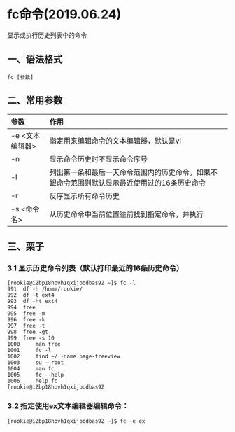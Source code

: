 # fc命令(2019.06.24)

显示或执行历史列表中的命令

## 一、语法格式

`fc [参数]`

## 二、常用参数

| 参数 | 作用 |
| :--- | :--- |
| -e <文本编辑器> | 指定用来编辑命令的文本编辑器，默认是vi |
| -n | 显示命令历史时不显示命令序号 |
| -l | 列出第一条和最后一天命令范围内的历史命令，如果不跟命令范围则默认显示最近使用过的16条历史命令 |
| -r | 反序显示所有命令历史 |
| -s <命令名> | 从历史命令中当前位置往前找到指定命令，并执行 |

## 三、栗子

### 3.1 显示历史命令列表（默认打印最近的16条历史命令）

    [rookie@iZbp18hovh1qxijbodbas9Z ~]$ fc -l
    991	 df -h /home/rookie/
    992	 df -t ext4
    993	 df -ht ext4
    994	 free
    995	 free -m
    996	 free -k
    997	 free -t
    998	 free -gt 
    999	 free -s 10
    1000	 man free
    1001	 fc -l
    1002	 find ~/ -name page-treeview
    1003	 su - root
    1004	 man fc
    1005	 fc --help
    1006	 help fc
    [rookie@iZbp18hovh1qxijbodbas9Z 
    

### 3.2 指定使用ex文本编辑器编辑命令：

    [rookie@iZbp18hovh1qxijbodbas9Z ~]$ fc -e ex
    
